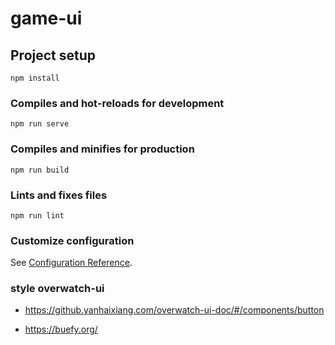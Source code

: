 # game-ui

## Project setup

```
npm install
```

### Compiles and hot-reloads for development

```
npm run serve
```

### Compiles and minifies for production

```
npm run build
```

### Lints and fixes files

```
npm run lint
```

### Customize configuration

See [Configuration Reference](https://cli.vuejs.org/config/).

### style overwatch-ui

- https://github.yanhaixiang.com/overwatch-ui-doc/#/components/button

- https://buefy.org/
